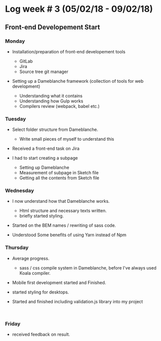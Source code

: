# Log week # 3 (05/02/18 - 09/02/18)
## Front-end Developement Start

### Monday
* Installation/preparation of front-end developement tools
    * GitLab
    * Jira
    * Source tree git manager

* Setting up a Dameblanche framework (collection of tools for web development)
    * Understanding what it contains
    * Understanding how Gulp works
    * Compilers review (webpack, babel etc.)

### Tuesday
* Select folder structure from Dameblanche.
    * Write small pieces of myself  to understand this

* Received a front-end task on Jira
* I had to start creating a subpage
    * Setting up Dameblanche
    * Measurement of subpage in Sketch file
    * Getting all the contents from Sketch file
 
### Wednesday

* I now understand how that Dameblanche works.
    * Html structure and necessary texts written.
    * briefly started styling.

* Started on the BEM names / rewriting of sass code.

* Understood Some benefits of using Yarn instead of Npm
 
### Thursday
* Average progress.
    * sass / css compile system in Dameblanche, before I've always used Koala compiler.

* Mobile first development started and Finished.
* started styling for desktops.
* Started and finished including validation.js library into my project
 
 
### Friday
* received feedback on result.

